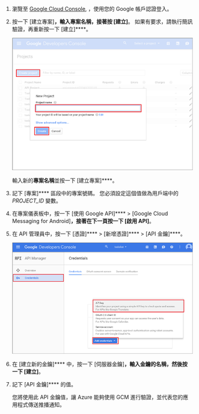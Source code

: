1. 瀏覽至 [Google Cloud Console](https://console.developers.google.com/project), ，使用您的 Google 帳戶認證登入。

2. 按一下 [建立專案]****，輸入專案名稱，接著按 [建立]****。 如果有要求，請執行簡訊驗證，再重新按一下 [建立]****。

    ![](./media/mobile-services-enable-google-cloud-messaging/mobile-services-google-new-project.png)

     輸入新的**專案名稱**並按一下 [建立專案]****。

3. 記下 [專案]**** 區段中的專案號碼。 您必須設定這個值做為用戶端中的 *PROJECT_ID* 變數。

4. 在專案儀表板中，按一下 [使用 Google API]**** > [Google Cloud Messaging for Android]****，接著在下一頁按一下 [啟用 API]****。

5. 在 API 管理員中，按一下 [憑證]**** > [新增憑證]**** > [API 金鑰]****。

    ![](./media/mobile-services-enable-google-cloud-messaging/mobile-services-google-create-server-key.png)

6. 在 [建立新的金鑰]**** 中，按一下 [伺服器金鑰]****，輸入金鑰的名稱，然後按一下 [建立]****。

7. 記下 [API 金鑰]**** 的值。

    您將使用此 API 金鑰值，讓 Azure 能夠使用 GCM 進行驗證，並代表您的應用程式傳送推播通知。






